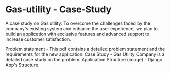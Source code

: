 # Gas-utility - Case-Study
A case study on Gas utility: To overcome the challenges faced by the company's existing system and enhance the user experience, we plan to build an application with exclusive features and advanced support to increase customer satisfaction.

Problem statement - This pdf contains a detailed problem statement and the requirements for the new application.
Case Study - Gas Utility Company is a detailed case study on the problem.
Application Structure (image) - Django App's Structure. 
